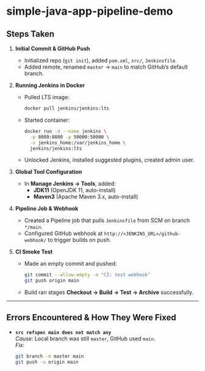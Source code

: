 # simple-java-app-pipeline-demo

## Steps Taken

1. **Initial Commit & GitHub Push**  
   - Initialized repo (`git init`), added `pom.xml`, `src/`, `Jenkinsfile`.  
   - Added remote, renamed `master` → `main` to match GitHub’s default branch.

2. **Running Jenkins in Docker**  
   - Pulled LTS image:  
     ```bash
     docker pull jenkins/jenkins:lts
     ```  
   - Started container:  
     ```bash
     docker run -d --name jenkins \
       -p 8080:8080 -p 50000:50000 \
       -v jenkins_home:/var/jenkins_home \
       jenkins/jenkins:lts
     ```  
   - Unlocked Jenkins, installed suggested plugins, created admin user.

3. **Global Tool Configuration**  
   - In **Manage Jenkins → Tools**, added:  
     - **JDK11** (OpenJDK 11, auto-install)  
     - **Maven3** (Apache Maven 3.x, auto-install)

4. **Pipeline Job & Webhook**  
   - Created a Pipeline job that pulls `Jenkinsfile` from SCM on branch `*/main`.  
   - Configured GitHub webhook at `http://<JENKINS_URL>/github-webhook/` to trigger builds on push.

5. **CI Smoke Test**  
   - Made an empty commit and pushed:  
     ```bash
     git commit --allow-empty -m "CI: test webhook"
     git push origin main
     ```  
   - Build ran stages **Checkout → Build → Test → Archive** successfully.

---

## Errors Encountered & How They Were Fixed

- **`src refspec main does not match any`**  
  _Cause:_ Local branch was still `master`, GitHub used `main`.  
  _Fix:_  
  ```bash
  git branch -m master main
  git push -u origin main
